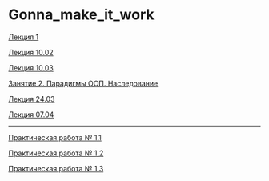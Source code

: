 # Gonna_make_it_work

[Лекция 1](https://colab.research.google.com/drive/1jrMUHw0EVJpr6FbPEDKW3kH3koBSGt8V)

[Лекция 10.02](https://colab.research.google.com/drive/1D83Vwcnyp-1ZzU7uMyzHQwJoqDnN6kLi)

[Лекция 10.03](https://colab.research.google.com/drive/1SWAxsSOBgxlCpTg66Mb2pcQHTE_AbJyI#scrollTo=TkTGKpbUas2i)

[Занятие 2. Парадигмы ООП. Наследование](https://colab.research.google.com/drive/1QFQjgzWbJSLW6HujJPR9-y_hpNHap6Xc#scrollTo=rbnudMuZfGsC)

[Лекция 24.03]()

[Лекция 07.04]()

-------------------------------------------------------------------------------------

[Практическая работа № 1.1](https://colab.research.google.com/drive/1WRS6xiJhoGZ1zarfJZtF7UXkkuDtBJXE)

[Практическая работа № 1.2](https://colab.research.google.com/drive/1AkrgZ1LFp5GfL4CPiatFKO7cu9EI5Nre)

[Практическая работа № 1.3](https://colab.research.google.com/drive/1KWtSIq1xaZkRQop5VR0tTXvs4tEYz2u4#scrollTo=bLHUtVckWUpC)
